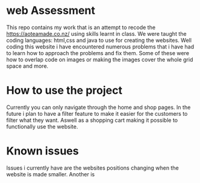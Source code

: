 # web Assessment
This repo contains my work that is an attempt to recode the https://aoteamade.co.nz/ using skills learnt in class. We were taught the coding languages: html,css and java to use for creating the websites. Well coding this website i have encountered numerous problems that i have had to learn how to approach the problems and fix them. Some of these were how to overlap code on images or making the images cover the whole grid space and more.



# How to use the project
Currently you can only navigate through the home and shop pages. In the future i plan to have a filter feature to make it easier for the customers to filter what they want. Aswell as a shopping cart making it possible to functionally use the website. 

# Known issues
Issues i currently have are the websites positions changing when the website is made smaller. Another is 
